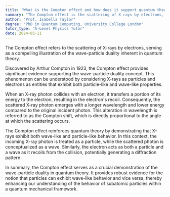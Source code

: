 ```yaml
---
title: "What is the Compton effect and how does it support quantum theory?"
summary: "The Compton effect is the scattering of X-rays by electrons, supporting the wave-particle duality of quantum theory."
author: "Prof. Isabella Taylor"
degree: "PhD in Quantum Computing, University College London"
tutor_type: "A-Level Physics Tutor"
date: 2024-05-11
---
```


The Compton effect refers to the scattering of X-rays by electrons, serving as a compelling illustration of the wave-particle duality inherent in quantum theory.

Discovered by Arthur Compton in 1923, the Compton effect provides significant evidence supporting the wave-particle duality concept. This phenomenon can be understood by considering X-rays as particles and electrons as entities that exhibit both particle-like and wave-like properties.

When an X-ray photon collides with an electron, it transfers a portion of its energy to the electron, resulting in the electron's recoil. Consequently, the scattered X-ray photon emerges with a longer wavelength and lower energy compared to the original incident photon. This alteration in wavelength is referred to as the Compton shift, which is directly proportional to the angle at which the scattering occurs.

The Compton effect reinforces quantum theory by demonstrating that X-rays exhibit both wave-like and particle-like behavior. In this context, the incoming X-ray photon is treated as a particle, while the scattered photon is conceptualized as a wave. Similarly, the electron acts as both a particle and a wave as it recoils from the collision, potentially generating a diffraction pattern.

In summary, the Compton effect serves as a crucial demonstration of the wave-particle duality in quantum theory. It provides robust evidence for the notion that particles can exhibit wave-like behavior and vice versa, thereby enhancing our understanding of the behavior of subatomic particles within a quantum mechanical framework.
    